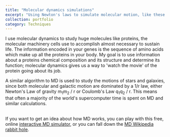 ```yaml
---
title: "Molecular dynamics simulations"
excerpt: "Using Newton's laws to simulate molecular motion, like these wiggling waters:<br/><img src='/images/water.gif' width='500' height='300'><br/>"
collection: portfolio
category: Techniques
---
```


I use molecular dynamics to study huge molecules like proteins, the molecular machinery cells use to accomplish almost necessary to sustain life. The information encoded in your genes is the sequence of amino acids which make up all the proteins in your body. My goal is to use information about a proteins chemical composition and its structure and determine its function; molecular dynamics gives us a way to 'watch the movie' of the protein going about its job.<br> 

A similar algorithm to MD is used to study the motions of stars and galaxies, since both molecular and galactic motion are dominated by a 1/r law, either Newton's Law of gravity   m<sub>1</sub>m<sub>2</sub> / r or Coulomb's Law q<sub>1</sub>q<sub>2</sub> / r. This means that often a majority of the world's supercomputer time is spent on MD and similar calculations.<br> <br>

If you want to get an idea about how MD works, you can play with this free, online [interactive MD simulator](https://physics.weber.edu/schroeder/md/), or you can fall down the [MD Wikipedia rabbit hole](https://en.wikipedia.org/wiki/Molecular_dynamics).
